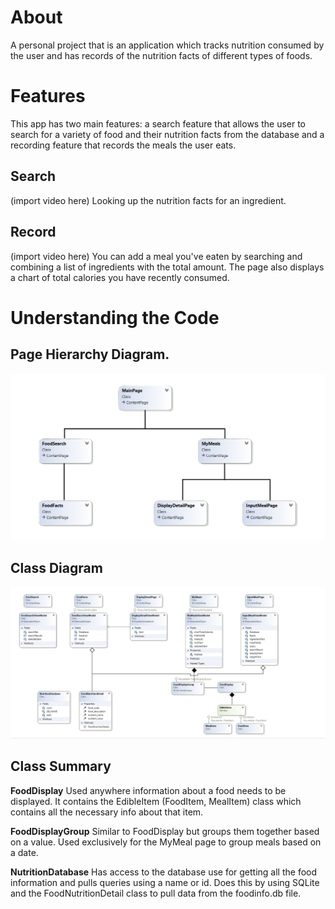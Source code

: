 # About
A personal project that is an application which tracks nutrition consumed by the user and has records of the nutrition facts of different types of foods.

# Features
This app has two main features: a search feature that allows the user to search for a variety of food and their nutrition facts from the database and a recording feature that records the meals the user eats.

## Search
(import video here)
Looking up the nutrition facts for an ingredient.

## Record
(import video here)
You can add a meal you've eaten by searching and combining a list of ingredients with the total amount. The page also displays a chart of total calories you have recently consumed. 


# Understanding the Code

## Page Hierarchy Diagram.
![Model](https://raw.githubusercontent.com/AlexN235/NutritionTracker/refs/heads/master/README%20files/Page%20Hierarchy.png)

## Class Diagram 
![Model](https://github.com/AlexN235/NutritionTracker/blob/master/README%20files/UML%20Class%20Diagram.png)

## Class Summary

**FoodDisplay**
Used anywhere information about a food needs to be displayed. It contains the EdibleItem (FoodItem, MealItem) class which contains all the necessary info about that item.

**FoodDisplayGroup** 
Similar to FoodDisplay but groups them together based on a value. Used exclusively for the MyMeal page to group meals based on a date.

**NutritionDatabase**
Has access to the database use for getting all the food information and pulls queries using a name or id. Does this by using SQLite and the FoodNutritionDetail class to pull data from the foodinfo.db file.




